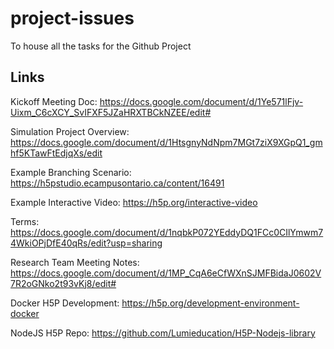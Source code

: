 # project-issues
To house all the tasks for the Github Project

## Links

Kickoff Meeting Doc: https://docs.google.com/document/d/1Ye571lFjv-Uixm_C6cXCY_SvIFXF5JZaHRXTBCkNZEE/edit#

Simulation Project Overview: https://docs.google.com/document/d/1HtsgnyNdNpm7MGt7ziX9XGpQ1_gmhf5KTawFtEdjqXs/edit

Example Branching Scenario: https://h5pstudio.ecampusontario.ca/content/16491

Example Interactive Video: https://h5p.org/interactive-video

Terms: https://docs.google.com/document/d/1nqbkP072YEddyDQ1FCc0CIlYmwm74WkiOPjDfE40qRs/edit?usp=sharing

Research Team Meeting Notes: https://docs.google.com/document/d/1MP_CqA6eCfWXnSJMFBidaJ0602V7R2oGNko2t93vKj8/edit#

Docker H5P Development: https://h5p.org/development-environment-docker

NodeJS H5P Repo: https://github.com/Lumieducation/H5P-Nodejs-library

